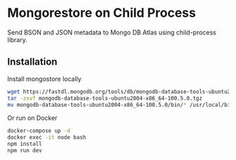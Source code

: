 # Mongorestore on Child Process

Send BSON and JSON metadata to Mongo DB Atlas using child-process library.

## Installation

Install mongostore locally

```bash
wget https://fastdl.mongodb.org/tools/db/mongodb-database-tools-ubuntu2004-x86_64-100.5.0.tgz
tar -zxvf mongodb-database-tools-ubuntu2004-x86_64-100.5.0.tgz
mv mongodb-database-tools-ubuntu2004-x86_64-100.5.0/bin/* /usr/local/bin/
```

Or run on Docker

```bash
docker-compose up -d
docker exec -it node bash
npm install
npm run dev
```
